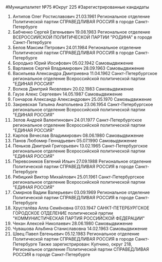 #Муниципалитет
№75
#Округ
225
#Зарегистрированные кандидаты
1. Антипов Олег Ростиславович 21.03.1961
Региональное отделение Политической партии СПРАВЕДЛИВАЯ РОССИЯ в городе Санкт-Петербурге
2. Бабченко Сергей Евгеньевич 19.08.1983
Региональное отделение ВСЕРОССИЙСКОЙ ПОЛИТИЧЕСКОЙ ПАРТИИ "РОДИНА" в городе Санкт-Петербурге
3. Белов Максим Петрович 24.01.1984
Региональное отделение Политической партии СПРАВЕДЛИВАЯ РОССИЯ в городе Санкт-Петербурге
4. Бородько Юрий Иосифович 05.02.1942
Самовыдвижение
5. Варламов Сергей Владимирович 28.09.1963
Самовыдвижение
6. Васильева Александра Дмитриевна 11.04.1962
Санкт-Петербургское региональное отделение Всероссийской политической партии "ЕДИНАЯ РОССИЯ"
7. Волков Дмитрий Яковлевич 20.02.1983
Самовыдвижение
8. Гаузе Алекс Сергеевич 14.05.1987
Самовыдвижение
9. Гончаров Александр Александрович 25.05.1970
Самовыдвижение
10. Закревская Татьяна Анатольевна 23.06.1954
Санкт-Петербургское региональное отделение Всероссийской политической партии "ЕДИНАЯ РОССИЯ"
11. Зелов Андрей Валентинович 24.01.1977
Санкт-Петербургское региональное отделение Всероссийской политической партии "ЕДИНАЯ РОССИЯ"
12. Карпов Вячеслав Владимирович 08.06.1980
Самовыдвижение
13. Панов Любомир Геннадьевич 05.07.1990
Самовыдвижение
14. Пеньков Дмитрий Григорьевич 13.02.1965
Санкт-Петербургское региональное отделение Всероссийской политической партии "ЕДИНАЯ РОССИЯ"
15. Перевозников Евгений Ильич 27.09.1988
Региональное отделение Политической партии СПРАВЕДЛИВАЯ РОССИЯ в городе Санкт-Петербурге
16. Рябицкий Виктор Михайлович 25.01.1961
Санкт-Петербургское региональное отделение Всероссийской политической партии "ЕДИНАЯ РОССИЯ"
17. Смирнов Вадим Валерьевич 03.09.1969
Региональное отделение Политической партии СПРАВЕДЛИВАЯ РОССИЯ в городе Санкт-Петербурге
18. Хрусталёва Алла Семёновна 07.03.1947
САНКТ-ПЕТЕРБУРГСКОЕ ГОРОДСКОЕ ОТДЕЛЕНИЕ политической партии "КОММУНИСТИЧЕСКАЯ ПАРТИЯ РОССИЙСКОЙ ФЕДЕРАЦИИ"
19. Чекан Алексей Николаевич 28.06.1980
Самовыдвижение
20. Чувашова Альбина Станиславовна 14.02.1963
Самовыдвижение
21. Швец Павел Евгеньевич 05.12.1983
Региональное отделение Политической партии СПРАВЕДЛИВАЯ РОССИЯ в городе Санкт-Петербурге
Также зарегистрирован: Купчино, округ 218, Региональное отделение Политической партии СПРАВЕДЛИВАЯ РОССИЯ в городе Санкт-Петербурге
